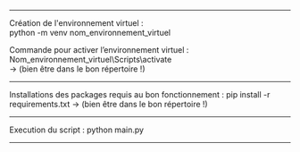 ---------------------------------------------------------------------------

Création de l'environnement virtuel :  
python -m venv nom_environnement_virtuel


Commande pour activer l’environnement virtuel :
Nom_environnement_virtuel\Scripts\activate  
-> (bien être dans le bon répertoire !) 

---------------------------------------------------------------------------

Installations des packages requis au bon fonctionnement :
pip install -r requirements.txt 
-> (bien être dans le bon répertoire !) 

---------------------------------------------------------------------------

Execution du script :
python main.py

---------------------------------------------------------------------------

